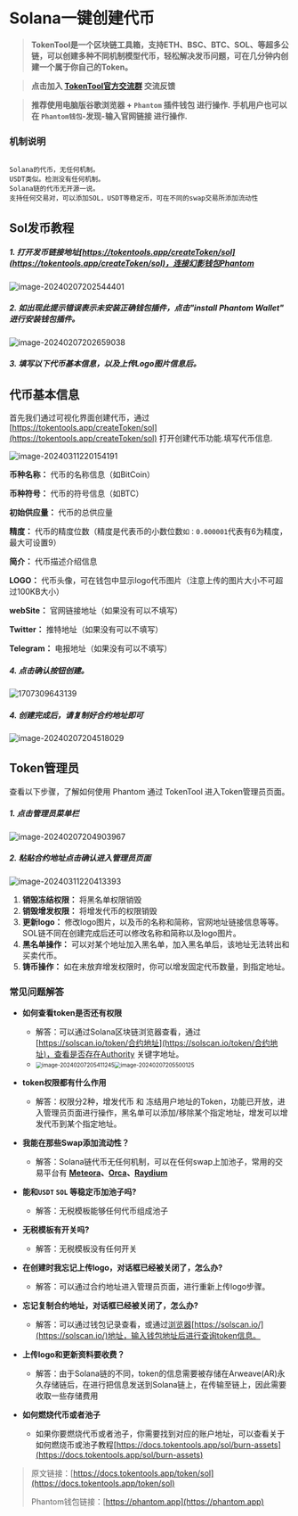 # Solana一键创建代币

> **TokenTool是一个区块链工具箱，支持ETH、BSC、BTC、SOL、等超多公链，可以创建多种不同机制模型代币，轻松解决发币问题，可在几分钟内创建一个属于你自己的Token。**




> **点击加入 [TokenTool官方交流群](https://t.me/tokentool_app) 交流反馈**



> **推荐使用电脑版谷歌浏览器 + `Phantom` 插件钱包 进行操作.**
> **手机用户也可以在 `Phantom钱包`-发现-输入官网链接 进行操作.**




### 机制说明

```

Solana的代币，无任何机制。
USDT类似。检测没有任何机制。
Solana链的代币无开源一说。
支持任何交易对，可以添加SOL，USDT等稳定币，可在不同的swap交易所添加流动性

```
## Sol发币教程

##### 1. 打开发币链接地址[https://tokentools.app/createToken/sol](https://tokentools.app/createToken/sol)，连接幻影钱包Phantom

![image-20240207202544401](../.gitbook/assets/sol/image-20240207202544401.png)

##### 2. 如出现此提示错误表示未安装正确钱包插件，点击"install Phantom Wallet" 进行安装钱包插件。

![image-20240207202659038](../.gitbook/assets/sol/image-20240207202659038.png)

##### 3. 填写以下代币基本信息，以及上传Logo图片信息后。

## 代币基本信息

首先我们通过可视化界面创建代币，通过 [https://tokentools.app/createToken/sol](https://tokentools.app/createToken/sol) 打开创建代币功能.填写代币信息.



![image-20240311220154191](../.gitbook/assets/sol/image-20240311220154191.png)

**币种名称：** 代币的名称信息（如BitCoin）

**币种符号：** 代币的符号信息（如BTC）

**初始供应量：** 代币的总供应量

**精度：** 代币的精度位数（精度是代表币的小数位数`如：0.000001`代表有6为精度，最大可设置9）

**简介：** 代币描述介绍信息

**LOGO：** 代币头像，可在钱包中显示logo代币图片（注意上传的图片大小不可超过100KB大小）

**webSite：** 官网链接地址（如果没有可以不填写）

**Twitter：** 推特地址（如果没有可以不填写）

**Telegram：** 电报地址（如果没有可以不填写）



##### 4. 点击确认按钮创建。

![1707309643139](../.gitbook/assets/sol/1707309643139.jpg)

##### 4. 创建完成后，请复制好合约地址即可

![image-20240207204518029](../.gitbook/assets/sol/image-20240207204518029.png)




## Token管理员

查看以下步骤，了解如何使用 Phantom 通过 TokenTool 进入Token管理员页面。


##### 1. 点击管理员菜单栏

![image-20240207204903967](../.gitbook/assets/sol/image-20240207204903967.png)

##### 2. 粘贴合约地址点击确认进入管理员页面

![image-20240311220413393](../.gitbook/assets/sol/image-20240311220413393.png)


1. **销毁冻结权限：** 将黑名单权限销毁
2. **销毁增发权限：** 将增发代币的权限销毁
3. **更新logo：** 修改logo图片，以及币的名称和简称，官网地址链接信息等等。SOL链不同在创建完成后还可以修改名称和简称以及logo图片。
4. **黑名单操作：** 可以对某个地址加入黑名单，加入黑名单后，该地址无法转出和买卖代币。
5. **铸币操作：** 如在未放弃增发权限时，你可以增发固定代币数量，到指定地址。



### 常见问题解答
- **如何查看token是否还有权限**
  - 解答：可以通过Solana区块链浏览器查看，通过 [https://solscan.io/token/合约地址](https://solscan.io/token/合约地址)，查看是否存在Authority 关键字地址。
  - <img src="../.gitbook/assets/sol/image-20240207205411245.png" alt="image-20240207205411245" style="zoom: 70%;" /><img src="../.gitbook/assets/sol/image-20240207205500125.png" alt="image-20240207205500125" style="zoom:70%;" />

- **token权限都有什么作用**
  - 解答：权限分2种，增发代币 和 冻结用户地址的Token，功能已开放，进入管理员页面进行操作，黑名单可以添加/移除某个指定地址，增发可以增发代币到某个指定地址。

- **我能在那些Swap添加流动性？**
  - 解答：Solana链代币无任何机制，可以在任何swap上加池子，常用的交易平台有 **[Meteora](https://app.meteora.ag/)、[Orca](https://www.orca.so/create-pool)、[Raydium](https://raydium.io/create-market/)**

- **能和`USDT` `SOL` 等稳定币加池子吗?**
  - 解答：无税模板能够任何代币组成池子

- **无税模板有开关吗?**
  - 解答：无税模板没有任何开关

- **在创建时我忘记上传logo，对话框已经被关闭了，怎么办?**
  - 解答：可以通过合约地址进入管理员页面，进行重新上传logo步骤。

- **忘记复制合约地址，对话框已经被关闭了，怎么办?**
  - 解答：可以通过钱包记录查看，或通过[浏览器](https://solscan.io/)[https://solscan.io/](https://solscan.io/)地址，输入钱包地址后进行查询token信息。
- **上传logo和更新资料要收费？**
  - 解答：由于Solana链的不同，token的信息需要被存储在Arweave(AR)永久存储链后，在进行把信息发送到Solana链上，在传输至链上，因此需要收取一些存储费用
- **如何燃烧代币或者池子**
  - 如果你要燃烧代币或者池子，你需要找到对应的账户地址，可以查看关于如何燃烧币或池子教程[https://docs.tokentools.app/sol/burn-assets](https://docs.tokentools.app/sol/burn-assets)



> 原文链接：[https://docs.tokentools.app/token/sol](https://docs.tokentools.app/token/sol)
> 
> Phantom钱包链接：[https://phantom.app](https://phantom.app)

